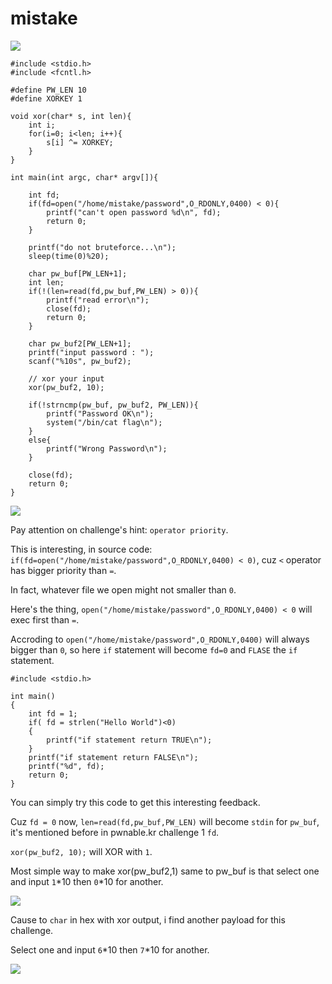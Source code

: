 # **mistake**

![](https://i.imgur.com/Qcn6XrR.png)

```shell=
#include <stdio.h>
#include <fcntl.h>

#define PW_LEN 10
#define XORKEY 1

void xor(char* s, int len){
	int i;
	for(i=0; i<len; i++){
		s[i] ^= XORKEY;
	}
}

int main(int argc, char* argv[]){
	
	int fd;
	if(fd=open("/home/mistake/password",O_RDONLY,0400) < 0){
		printf("can't open password %d\n", fd);
		return 0;
	}

	printf("do not bruteforce...\n");
	sleep(time(0)%20);

	char pw_buf[PW_LEN+1];
	int len;
	if(!(len=read(fd,pw_buf,PW_LEN) > 0)){
		printf("read error\n");
		close(fd);
		return 0;		
	}

	char pw_buf2[PW_LEN+1];
	printf("input password : ");
	scanf("%10s", pw_buf2);

	// xor your input
	xor(pw_buf2, 10);

	if(!strncmp(pw_buf, pw_buf2, PW_LEN)){
		printf("Password OK\n");
		system("/bin/cat flag\n");
	}
	else{
		printf("Wrong Password\n");
	}

	close(fd);
	return 0;
}

```

![](https://i.imgur.com/wYZGhHn.png)

Pay attention on challenge's hint: `operator priority`.

This is interesting, in source code: `if(fd=open("/home/mistake/password",O_RDONLY,0400) < 0)`, cuz `<` operator has bigger priority than `=`.

In fact, whatever file we open might not smaller than `0`.

Here's the thing, `open("/home/mistake/password",O_RDONLY,0400) < 0` will exec first than `=`.

Accroding to `open("/home/mistake/password",O_RDONLY,0400)` will always bigger than `0`, so here `if` statement will become `fd=0` and `FLASE` the `if` statement.

```shell=
#include <stdio.h>

int main()
{
    int fd = 1;
    if( fd = strlen("Hello World")<0)
    {
        printf("if statement return TRUE\n");
    }
    printf("if statement return FALSE\n");
    printf("%d", fd);
    return 0;
}
```

You can simply try this code to get this interesting feedback.

Cuz `fd = 0` now, `len=read(fd,pw_buf,PW_LEN)` will become `stdin` for `pw_buf`, it's mentioned before in pwnable.kr challenge 1 `fd`.

`xor(pw_buf2, 10);` will XOR with `1`.

Most simple way to make xor(pw_buf2,1) same to pw_buf is that select one and input `1`*10 then `0`*10 for another.

![](https://i.imgur.com/gUk2r4X.png)

Cause to `char` in hex with xor output, i find another payload for this challenge.

Select one and input `6`*10 then `7`*10 for another.

![](https://i.imgur.com/14JsCgb.png)


